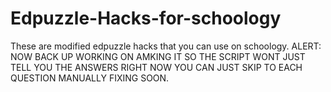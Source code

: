 # Edpuzzle-Hacks-for-schoology
These are modified edpuzzle hacks that you can use on schoology.
ALERT: NOW BACK UP WORKING ON AMKING IT SO THE SCRIPT WONT JUST TELL YOU THE ANSWERS RIGHT NOW YOU CAN JUST SKIP TO EACH QUESTION MANUALLY FIXING SOON.
